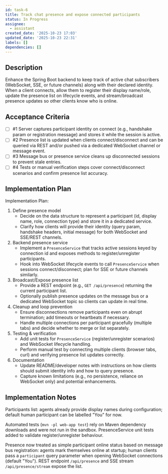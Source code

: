 ```yaml
---
id: task-6
title: Track chat presence and expose connected participants
status: In Progress
assignee:
  - assistant
created_date: '2025-10-23 17:03'
updated_date: '2025-10-23 22:31'
labels: []
dependencies: []
---
```


## Description

<!-- SECTION:DESCRIPTION:BEGIN -->
Enhance the Spring Boot backend to keep track of active chat subscribers (WebSocket, SSE, or future channels) along with their declared identity. When a client connects, allow them to register their display name/role, update the presence list on lifecycle events, and stream/broadcast presence updates so other clients know who is online.
<!-- SECTION:DESCRIPTION:END -->

## Acceptance Criteria
<!-- AC:BEGIN -->
- [ ] #1 Server captures participant identity on connect (e.g., handshake param or registration message) and stores it while the session is active.
- [ ] #2 Presence list is updated when clients connect/disconnect and can be queried via REST and/or pushed via a dedicated WebSocket channel or message event.
- [ ] #3 Message bus or presence service cleans up disconnected sessions to prevent stale entries.
- [ ] #4 Tests or manual verification steps cover connect/disconnect scenarios and confirm presence list accuracy.
<!-- AC:END -->

## Implementation Plan

<!-- SECTION:PLAN:BEGIN -->
Implementation Plan:
1. Define presence model
   - Decide on the data structure to represent a participant (id, display name, role, connection type) and store it in a dedicated service.
   - Clarify how clients will provide their identity (query param, handshake headers, initial message) for both WebSocket and SSE/REST channels.
2. Backend presence service
   - Implement a `PresenceService` that tracks active sessions keyed by connection id and exposes methods to register/unregister participants.
   - Hook into WebSocket lifecycle events to call `PresenceService` when sessions connect/disconnect; plan for SSE or future channels similarly.
3. Broadcast/Expose presence list
   - Provide a REST endpoint (e.g., `GET /api/presence`) returning the current participant list.
   - Optionally publish presence updates on the message bus or a dedicated WebSocket topic so clients can update in real time.
4. Cleanup and loop prevention
   - Ensure disconnections remove participants even on abrupt termination; add timeouts or heartbeats if necessary.
   - Handle multiple connections per participant gracefully (multiple tabs) and decide whether to merge or list separately.
5. Testing & verification
   - Add unit tests for `PresenceService` (register/unregister scenarios) and WebSocket lifecycle handling.
   - Perform manual test by connecting multiple clients (browser tabs, curl) and verifying presence list updates correctly.
6. Documentation
   - Update README/developer notes with instructions on how clients should submit identity info and how to query presence.
   - Capture known limitations (e.g., no persistence, reliance on WebSocket only) and potential enhancements.
<!-- SECTION:PLAN:END -->

## Implementation Notes

<!-- SECTION:NOTES:BEGIN -->
Participants list: agents already provide display names during configuration; default human participant can be labelled "You" for now.

Automated tests (`mvn -pl web-app test`) rely on Maven dependency downloads and were not run in the sandbox. PresenceService unit tests added to validate register/unregister behaviour.

Presence now treated as simple participant online status based on message bus registration: agents mark themselves online at startup; human clients pass a `participant` query parameter when opening WebSocket connections (default "You"). REST endpoint `/api/presence` and SSE stream `/api/presence/stream` expose the list.
<!-- SECTION:NOTES:END -->
